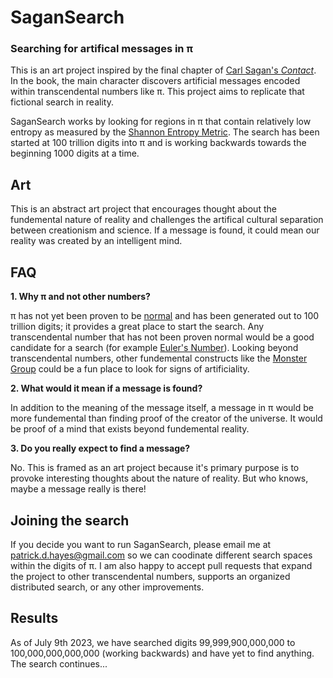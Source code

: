 # SaganSearch

### Searching for artifical messages in π

This is an art project inspired by the final chapter of [Carl Sagan's *Contact*](https://en.wikipedia.org/wiki/Contact_(novel)). In the book, the main character discovers artificial messages encoded within transcendental numbers like π. This project aims to replicate that fictional search in reality.

SaganSearch works by looking for regions in π that contain relatively low entropy as measured by the [Shannon Entropy Metric](https://en.wikipedia.org/wiki/Entropy_(information_theory)). The search has been started at 100 trillion digits into π and is working backwards towards the beginning 1000 digits at a time.

## Art

This is an abstract art project that encourages thought about the fundemental nature of reality and challenges the artifical cultural separation between creationism and science. If a message is found, it could mean our reality was created by an intelligent mind. 

## FAQ

**1. Why π and not other numbers?**

π has not yet been proven to be [normal](https://en.wikipedia.org/wiki/Normal_number) and has been generated out to 100 trillion digits; it provides a great place to start the search. Any transcendental number that has not been proven normal would be a good candidate for a search (for example [Euler's Number](https://en.wikipedia.org/wiki/E_(mathematical_constant))). Looking beyond transcendental numbers, other fundemental constructs like the [Monster Group](https://en.wikipedia.org/wiki/Monster_group) could be a fun place to look for signs of artificiality.

**2. What would it mean if a message is found?**

In addition to the meaning of the message itself, a message in π would be more fundemental than finding proof of the creator of the universe. It would be proof of a mind that exists beyond fundemental reality. 

**3. Do you really expect to find a message?**

No. This is framed as an art project because it's primary purpose is to provoke interesting thoughts about the nature of reality. But who knows, maybe a message really is there!

## Joining the search

If you decide you want to run SaganSearch, please email me at patrick.d.hayes@gmail.com so we can coodinate different search spaces within the digits of π.  I am also happy to accept pull requests that expand the project to other transcendental numbers, supports an organized distributed search, or any other improvements.

## Results

As of July 9th 2023, we have searched digits 99,999,900,000,000 to 100,000,000,000,000 (working backwards) and have yet to find anything. The search continues...
